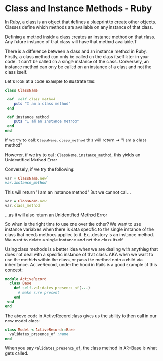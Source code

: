 

# Class and Instance Methods - Ruby

In Ruby, a class is an object that defines a blueprint to create other objects. Classes define which methods are available on any instance of that class.

Defining a method inside a class creates an instance method on that class. Any future instance of that class will have that method available.T

There is a difference between a class and an instance method in Ruby. Firstly, a class method can only be called on the class itself later in your code. It can't be called on a single instance of the class. Conversely, an instance method can only be called on an instance of a class and not the class itself. 

Let's look at a code example to illustrate this:
```ruby
class ClassName

 def  self.class_method
    puts "I am a class method"
 end

 def instance_method
    puts "I am an instance method"
 end
end
```
If we try to call:
`ClassName.class_method` this will return => "I am a class method"

However, if we try to call:
`ClassName.instance_method`, this yields an Unidentified Method Error

Conversely, if we try the following:
```ruby
var = ClassName.new`
var.instance_method 
```
This will return "I am an instance method"
But we cannot call...
```ruby
var = ClassName.new
var.class_method
```
...as it will also return an Unidentified Method Error

So when is the right time to use one over the other? 
We want to use instance variables when there is data specific to the single instance of the class that needs methods applied to it. 
  Ex. .destory is an instance method. We want to delete a single instance and not the class itself. 

Using class methods is a better idea when we are dealing with anything that does not deal with a specific instance of that class. AKA when we want to use the methids within the class, or pass the method onto a child via inheritance. 
ActiveRecord, under the hood in Rails is a good example of this concept:
```ruby
module ActiveRecord
  class Base
    def self.validates_presence_of(...)
      # make sure present
    end
 end
end
```
The above code in ActiveRecord class gives us the ability to then call in our new model class:
```ruby
class Model < ActiveRecord::Base
  validates_presence_of :name
end
```
When you say `validates_presence_of`, the class method in AR::Base is what gets called.
